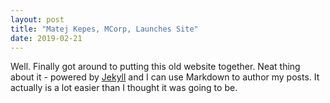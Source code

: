 ```yaml
---
layout: post
title: "Matej Kepes, MCorp, Launches Site"
date: 2019-02-21
---
```


Well. Finally got around to putting this old website together. Neat thing about it - powered by [Jekyll](http://jekyllrb.com) and I can use Markdown to author my posts. It actually is a lot easier than I thought it was going to be.